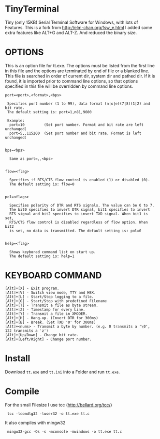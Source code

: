 TinyTerminal
============

Tiny (only 15KB) Serial Terminal Software for Windows, with lots of Features. 
This is a fork from http://elm-chan.org/fsw_e.html
I added some extra features like ALT+G and ALT-Z. And reduced the binary size.


OPTIONS
=======

This is an option file for tt.exe. The options must be listed from the first line
in this file and the options are terminated by end of file or a blanked line.
This file is searched in order of current dir, system dir and pathed dir.
If it is found, it is imported prior to command line options, so that options
specified in this file will be overridden by command line options.

```
port=<port>,<format>,<bps>

 Specifies port number (1 to 99), data format (n|o|e)(7|8)(1|2) and bit rate.
 The default setting is: port=1,n81,9600

 Example:
  port=10         (Set port number. Format and bit rate are left unchanged)
  port=5,,115200  (Set port number and bit rate. Format is left unchanged)


bps=<bps>

  Same as port=,,<bps>


flow=<flag>

  Specifies if RTS/CTS flow control is enabled (1) or disabled (0). 
  The default setting is: flow=0


pol=<flags>

  Specifies polarity of DTR and RTS signals. The value can be 0 to 7.
  The bit0 specifies to invert DTR signal, bit1 specifies to invert
  RTS signal and bit2 specifies to invert TXD signal. When bit1 is set,
  RTS/CTS flow control is disabled regardless of flow option. When bit2
  is set, no data is transmitted. The default setting is: pol=0


help=<flag>

  Shows keyborad command list on start up.
  The default setting is: help=1
```


KEYBOARD COMMAND
================
```
[Alt]+[X] - Exit program.
[Alt]+[V] - Switch view mode, TTY and HEX.
[Alt]+[L] - Start/Stop logging to a file.
[Alt]+[G] - Start/Stop with predefined Filename
[Alt]+[T] - Transmit a file as byte stream.
[Alt]+[Z] - Timestamp for every Line.
[Alt]+[Y] - Transmit a file in XMODEM.
[Alt]+[H] - Hang-up. (Invert DTR for 300ms)
[Alt]+[B] - Break. (Set TXD '0' for 300ms)
[Alt]+<nums> - Transmit a byte by number. (e.g. 0 transmits a '\0', 122 transmits a 'z')
[Alt]+[Up/Down] - Change bit rate.
[Alt]+[Left/Right] - Change port number.
```

Install
=======

Download `tt.exe` and `tt.ini` into a Folder and run `tt.exe`.

Compile
=======

For the small Filesize I use tcc (http://bellard.org/tcc/)
```
 tcc -lcomdlg32 -luser32 -o tt.exe tt.c
``` 
It also compiles with mingw32
``` 
 mingw32-gcc -Os -s -mconsole -mwindows -o tt.exe tt.c
``` 
